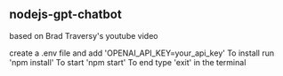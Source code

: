 ## nodejs-gpt-chatbot
based on Brad Traversy's youtube video

create a .env file and add 'OPENAI_API_KEY=your_api_key'
To install run
'npm install'
To start
'npm start'
To end type 'exit' in the terminal

